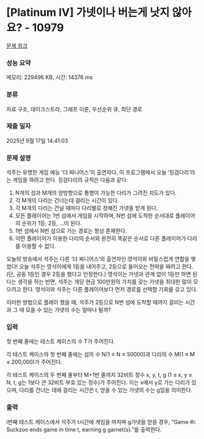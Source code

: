 # [Platinum IV] 가넷이나 버는게 낫지 않아요? - 10979 

[문제 링크](https://www.acmicpc.net/problem/10979) 

### 성능 요약

메모리: 229496 KB, 시간: 14376 ms

### 분류

자료 구조, 데이크스트라, 그래프 이론, 우선순위 큐, 최단 경로

### 제출 일자

2025년 9월 17일 14:41:03

### 문제 설명

<p>석주는 유명한 게임 예능 ‘더 찌니어스’의 출연자다. 이 프로그램에서 오늘 ‘징검다리’라는 게임을 하려고 한다. 징검다리의 규칙은 다음과 같다:</p>

<ol>
	<li>N개의 섬과 M개의 양방향으로 통행이 가능한 다리가 그려진 지도가 있다.</li>
	<li>각 M개의 다리는 건너는데 걸리는 시간이 있다.</li>
	<li>각 M개의 다리는 건널 때마다 다리별로 정해진 가넷을 받게 된다.</li>
	<li>모든 플레이어는 1번 섬에서 게임을 시작하며, N번 섬에 도착한 순서대로 플레이어의 순위가 1등, 2등, …이 된다.</li>
	<li>1번 섬에서 N번 섬으로 가는 경로는 항상 존재한다.</li>
	<li>어떤 플레이어가 이용한 다리의 순서와 완전히 똑같은 순서로 다른 플레이어가 다리를 이용할 수 없다.</li>
</ol>

<p>오늘의 방송에서 석주는 다른 ‘더 찌니어스’의 출연자인 영석이와 비밀스럽게 연합을 맺었다! 오늘 석주는 영석이에게 1등을 내어주고, 2등으로 들어오는 전략을 짜려고 한다. (단, 공동 1등인 경우 2등을 했다고 인정한다.) 영석이는 가넷과 관계 없이 1등만 하면 된다는 생각을 하는 반면, 석주는 개당 현금 100만원의 가치를 갖는 가넷을 최대한 많이 모으려고 한다. 영석이와 석주는 다른 플레이어보다 먼저 경로를 선택할 기회를 갖고 있다.</p>

<p>이러한 방법으로 플레이 했을 때, 석주가 2등으로 N번 섬에 도착할 때까지 걸리는 시간과 그 때 모을 수 있는 가넷의 수는 얼마나 될까? </p>

### 입력 

 <p>첫 번째 줄에는 테스트 케이스의 수 T가 주어진다.</p>

<p>각 테스트 케이스의 첫 번째 줄에는 섬의 수 N(1 ≤ N ≤ 50000)과 다리의 수 M(1 ≤ M ≤ 200,000)가 주어진다.</p>

<p>각 테스트 케이스의 두 번째 줄부터 M+1번 줄까지 32비트 정수 x, y, t, g (1 ≤ x, y ≤ N, t, g는 1보다 큰 32비트 부호 있는 정수)가 주어진다. 이는 x에서 y로 가는 다리가 있으며, 다리를 건너는 데에 걸리는 시간은 t, 얻을 수 있는 가넷의 수는 g임을 의미한다. </p>

### 출력 

 <p>i번째 테스트 케이스에서 석주가 t시간에 게임을 마치며 g가넷을 얻을 경우, “Game #i: Suckzoo ends game in time t, earning g garnet(s).”를 출력한다.</p>

